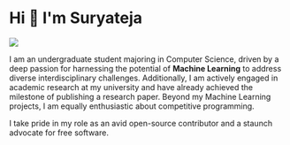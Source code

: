 # Hi 👋 I'm Suryateja
<img src="https://github.com/suryateja-challa/suryateja-challa/blob/main/banner.png">

I am an undergraduate student majoring in Computer Science, driven by a deep passion for harnessing the potential of **Machine Learning** to address diverse interdisciplinary challenges. Additionally, I am actively engaged in academic research at my university and have already achieved the milestone of publishing a research paper. Beyond my Machine Learning projects, I am equally enthusiastic about competitive programming. 

I take pride in my role as an avid open-source contributor and a staunch advocate for free software.

